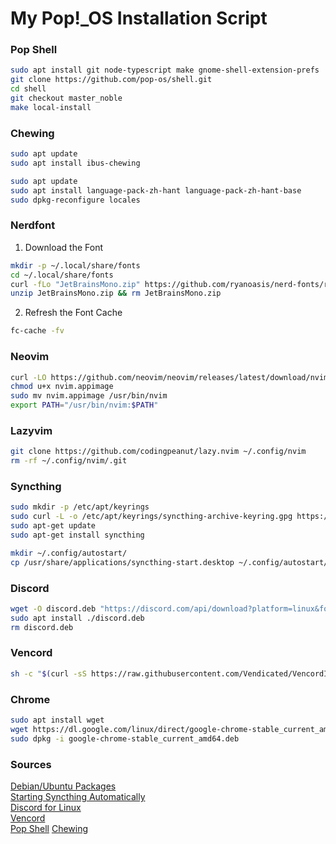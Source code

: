 # My Pop!_OS Installation Script

### Pop Shell
```bash
sudo apt install git node-typescript make gnome-shell-extension-prefs
git clone https://github.com/pop-os/shell.git
cd shell
git checkout master_noble
make local-install
```

<!--
### Gnome Shell Extensions
```bash
sudo apt update && sudo apt upgrade -y
sudo apt install gnome-shell-extensions gnome-tweaks -y
# Install Dash to Dock, User Themes and Sound Input & Output Device Chooser
gnome-extensions install https://extensions.gnome.org/extension/307/dash-to-dock/
gnome-extensions install https://extensions.gnome.org/extension/750/user-themes/
gnome-extensions install https://extensions.gnome.org/extension/906/sound-output-device-chooser/
# Enable Extensions
gnome-extensions enable dash-to-dock@micxgx.gmail.com
gnome-extensions enable user-themes@gnome-shell-extensions.gcampax.github.com
gnome-extensions enable sound-output-device-chooser@kgshank.net
```
-->

### Chewing
```bash
sudo apt update
sudo apt install ibus-chewing
```
```bash
sudo apt update
sudo apt install language-pack-zh-hant language-pack-zh-hant-base
sudo dpkg-reconfigure locales
```

### Nerdfont

1. Download the Font
```bash
mkdir -p ~/.local/share/fonts
cd ~/.local/share/fonts
curl -fLo "JetBrainsMono.zip" https://github.com/ryanoasis/nerd-fonts/releases/latest/download/JetBrainsMono.zip
unzip JetBrainsMono.zip && rm JetBrainsMono.zip
```

2. Refresh the Font Cache
```bash
fc-cache -fv
```

### Neovim
```bash
curl -LO https://github.com/neovim/neovim/releases/latest/download/nvim.appimage
chmod u+x nvim.appimage
sudo mv nvim.appimage /usr/bin/nvim
export PATH="/usr/bin/nvim:$PATH"
```

### Lazyvim
```bash
git clone https://github.com/codingpeanut/lazy.nvim ~/.config/nvim
rm -rf ~/.config/nvim/.git
```

### Syncthing
```bash
sudo mkdir -p /etc/apt/keyrings
sudo curl -L -o /etc/apt/keyrings/syncthing-archive-keyring.gpg https://syncthing.net/release-key.gpg
sudo apt-get update
sudo apt-get install syncthing
```
```bash
mkdir ~/.config/autostart/
cp /usr/share/applications/syncthing-start.desktop ~/.config/autostart/
```

### Discord
```bash
wget -O discord.deb "https://discord.com/api/download?platform=linux&format=deb"
sudo apt install ./discord.deb
rm discord.deb
```

### Vencord
```bash
sh -c "$(curl -sS https://raw.githubusercontent.com/Vendicated/VencordInstaller/main/install.sh)"
```

### Chrome
```bash
sudo apt install wget
wget https://dl.google.com/linux/direct/google-chrome-stable_current_amd64.deb
sudo dpkg -i google-chrome-stable_current_amd64.deb
```

### Sources
[Debian/Ubuntu Packages](https://apt.syncthing.net/)  
[Starting Syncthing Automatically](https://docs.syncthing.net/users/autostart.html#linux)  
[Discord for Linux](https://discord.com/api/download?platform=linux&format=deb)  
[Vencord](https://vencord.dev/download/)  
[Pop Shell](https://github.com/pop-os/shell)
[Chewing](https://medium.com/@scofield44165/ubuntu-20-04%E4%B8%AD%E6%96%B0%E5%A2%9E%E6%96%B0%E9%85%B7%E9%9F%B3%E8%BC%B8%E5%85%A5%E6%B3%95-add-chinese-chewing-in-ubuntu-20-04-5ce78563638b)
